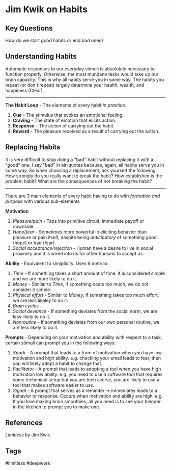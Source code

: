 # Jim Kwik on Habits 

## Key Questions
How do we start good habits or end bad ones?

## Understanding Habits  
Automatic responses to our everyday stimuli is absolutely necessary to function properly. Otherwise, the most mundane tasks would take up our brain capacity. This is why all habits serve you in some way. The habits you repeat (or don't repeat) largely determine your health, wealth, and happiness (Clear).

---
**The Habit Loop** - The elements of every habit *in practice*. 
1. **Cue** - The stimulus that evokes an emotional feeling.
2. **Craving** - The state of emotion that elicits action.
3. **Response** - The action of carrying out the habit.
4. **Reward** - The pleasure received as a result of carrying out the action.

## Replacing Habits  
It is very difficult to stop doing a "bad" habit without replacing it with a "good" one. I say "bad" in air-quotes because, again, all habits serve you in some way. So when choosing a replacement, ask yourself the following: How strongly do you really want to break the habit? How established is the problem habit? What are the consequences of not breaking the habit?

---
There are 3 main elements of every habit having to do with *formation and purpose* with various sub-elements

**Motivation**
1. *Pleasure/pain* - Taps into primitive circuit. Immediate payoff or downside.
2. *Hope/fear* - Sometimes more powerful in eliciting behavior than pleasure or pain itself, despite being *anticipatory* of something good (hope) or bad (fear).
3. *Social acceptance/rejection* - Human have a desire to live in social proximity and it is wired into us for other humans to accept us.

**Ability** - Equivalent to simiplicity. Uses 6 metrics:
1. *Time* - If something takes a short amount of time, it is considered simple and we are more likely to do it.
2. *Money* - Similar to *Time*, if something costs too much, we do not consider it simple.
3. *Physical effort* - Similar to *Money*, if something takes too much effort, we are less likeley to do it.
4. *Brain cycles* - 
5. *Social deviance* - If something deviates from the social norm, we are less likely to do it.
6. *Nonroutine* - If something deviates from our own personal routine, we are less likely to do it.

**Prompts** - Depending on your motivation and ability with respect to a task, certain stimuli can prompt you in the following ways: 
1. *Spark* - A prompt that leads to a form of motivation when you have low motivation and high ability. e.g. checking your email leads to fear, then you will likely adopt a habit to change that.
2. *Facilitator* - A prompt that leads to adopting a tool when you have high motivation low ability. e.g. you need to use a software tool that requires some technnical setup but you are tech averse, you are likely to use a tool that makes software easier to use.
3. *Signal* - A prompt that serves as a reminder -> immediatey leads to a behavior or response. Occurs when motivation and ability are high. e.g. If you love making brain smoothies, all you need is to see your blender in the kitchen to prompt you to make one. 

## References
*Limitless* by Jim Kwik  

## Tags
#limitless #deepwork
